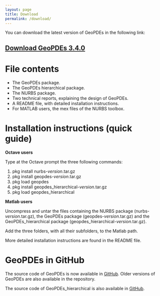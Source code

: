 ```yaml
---
layout: page
title: Download
permalink: /download/
---
```


You can download the latest version of GeoPDEs in the following link: 

## [Download GeoPDEs 3.4.0](https://github.com/rafavzqz/geopdes/releases/download/v3.4.0/GeoPDEs-3.4.0-full.tar.gz)

# File contents

* The GeoPDEs package.
* The GeoPDEs hierarchical package.
* The NURBS package.
* Two technical reports, explaining the design of GeoPDEs.
* A README file, with detailed installation instructions.
* For MATLAB users, the mex files of the NURBS toolbox.

# Installation instructions (quick guide)

**Octave users**

Type at the Octave prompt  the three following commands:

1. pkg install nurbs-_version_.tar.gz
2. pkg install geopdes-_version_.tar.gz
3. pkg load geopdes
4. pkg install geopdes_hierarchical-_version_.tar.gz
5. pkg load geopdes_hierarchical

**Matlab users**

Uncompress and untar the files containing the NURBS package (nurbs-_version_.tar.gz), the GeoPDEs package (geopdes-_version_.tar.gz) and the GeoPDEs_hierarchical package (geopdes_hierarchical-_version_.tar.gz). 

Add the three folders, with all their subfolders, to the Matlab path.

More detailed installation instructions are found in the README file.

# GeoPDEs in GitHub

The source code of GeoPDEs is now available in [GitHub](https://github.com/rafavzqz/geopdes). Older versions of GeoPDEs are also available in the repository.

The source code of GeoPDEs_hierarchical is also available in [GitHub](https://github.com/rafavzqz/geopdes_hierarchical).